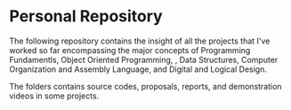 # Personal Repository
The following repository contains the insight of all the projects that I've worked so far encompassing the major concepts of Programming Fundamentls, Object Oriented Programming, , Data Structures, Computer Organization and Assembly Language, and Digital and Logical Design.

The folders contains source codes, proposals, reports, and demonstration videos in some projects.



